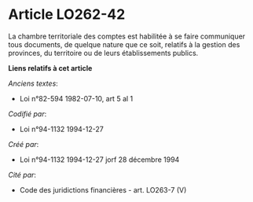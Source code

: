 # Article LO262-42

La chambre territoriale des comptes est habilitée à se faire communiquer tous documents, de quelque nature que ce soit,
relatifs à la gestion des provinces, du territoire ou de leurs établissements publics.

**Liens relatifs à cet article**

_Anciens textes_:

  - Loi n°82-594 1982-07-10, art 5 al 1

_Codifié par_:

  - Loi n°94-1132 1994-12-27

_Créé par_:

  - Loi n°94-1132 1994-12-27 jorf 28 décembre 1994

_Cité par_:

  - Code des juridictions financières - art. LO263-7 (V)
